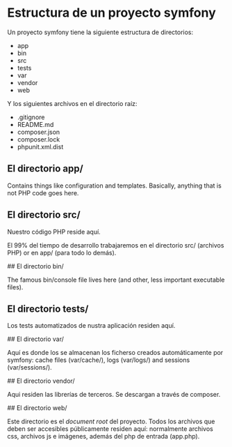 # Estructura de un proyecto symfony

Un proyecto symfony tiene la siguiente estructura de directorios:

- app
- bin
- src
- tests
- var
- vendor
- web

Y los siguientes archivos en el directorio raíz:

- .gitignore
- README.md
- composer.json
- composer.lock
- phpunit.xml.dist



## El directorio app/

Contains things like configuration and templates. Basically, anything that is not PHP code goes here.

## El directorio src/

Nuestro código PHP reside aquí. 

El 99% del tiempo de desarrollo trabajaremos en el directorio src/ (archivos PHP) or en app/ (para todo lo demás). 


## El directorio bin/

The famous bin/console file lives here (and other, less important executable files).

## El directorio tests/

Los tests automatizados de nustra aplicación residen aquí.

## El directorio var/

Aquí es donde los se almacenan los ficherso creados automáticamente por symfony: cache files (var/cache/), logs (var/logs/) and sessions (var/sessions/).

## El directorio vendor/

Aqui residen las librerías de terceros. Se descargan a través de composer.

## El directorio web/

Este directorio es el *document root* del proyecto. Todos los archivos que deben 
ser accesibles públicamente residen aquí: normalmente archivos css, archivos 
js e imágenes, además del php de entrada (app.php).


